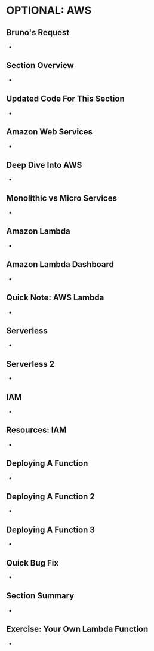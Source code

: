 # OPTIONAL: AWS

## Bruno's Request
- 

## Section Overview
- 

## Updated Code For This Section
- 

## Amazon Web Services
- 

## Deep Dive Into AWS
- 

## Monolithic vs Micro Services
- 

## Amazon Lambda
- 

## Amazon Lambda Dashboard
- 

## Quick Note: AWS Lambda
- 

## Serverless
- 

## Serverless 2
- 

## IAM
- 

## Resources: IAM
- 

## Deploying A Function
- 

## Deploying A Function 2
- 

## Deploying A Function 3
- 

## Quick Bug Fix
- 

## Section Summary
- 

## Exercise: Your Own Lambda Function
- 

